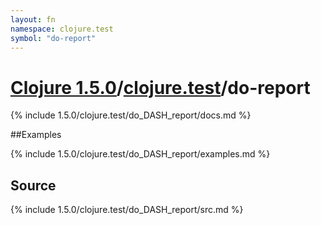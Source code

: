 ```yaml
---
layout: fn
namespace: clojure.test
symbol: "do-report"
---
```


# [Clojure 1.5.0](../../)/[clojure.test](../)/do-report

{% include 1.5.0/clojure.test/do_DASH_report/docs.md %}

##Examples

{% include 1.5.0/clojure.test/do_DASH_report/examples.md %}
## Source
{% include 1.5.0/clojure.test/do_DASH_report/src.md %}

